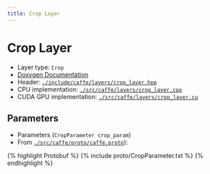 ```yaml
---
title: Crop Layer
---
```


# Crop Layer

* Layer type: `Crop`
* [Doxygen Documentation](http://caffe.berkeleyvision.org/doxygen/classcaffe_1_1CropLayer.html)
* Header: [`./include/caffe/layers/crop_layer.hpp`](https://github.com/BVLC/caffe/blob/master/include/caffe/layers/crop_layer.hpp)
* CPU implementation: [`./src/caffe/layers/crop_layer.cpp`](https://github.com/BVLC/caffe/blob/master/src/caffe/layers/crop_layer.cpp)
* CUDA GPU implementation: [`./src/caffe/layers/crop_layer.cu`](https://github.com/BVLC/caffe/blob/master/src/caffe/layers/crop_layer.cu)

## Parameters

* Parameters (`CropParameter crop_param`)
* From [`./src/caffe/proto/caffe.proto`](https://github.com/BVLC/caffe/blob/master/src/caffe/proto/caffe.proto)):

{% highlight Protobuf %}
{% include proto/CropParameter.txt %}
{% endhighlight %}
